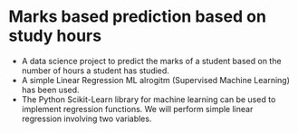 # Marks based prediction based on study hours
- A data science project to predict the marks of a student based on the number of hours a student has studied.
- A simple Linear Regression ML alrogitm (Supervised Machine Learning) has been used.
- The Python Scikit-Learn library for machine learning can be used to implement regression functions. We will perform simple linear regression involving two variables.
